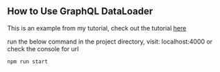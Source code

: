 ## How to Use GraphQL DataLoader

This is an example from my tutorial, check out the tutorial [here](https://rahmanfadhil.com/graphql-dataloader/)

run the below command in the project directory, visit: localhost:4000 or check the console for url

```
npm run start
```


